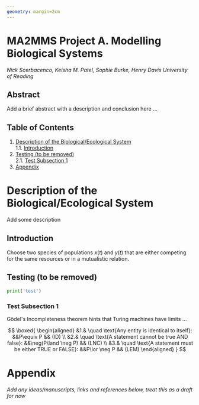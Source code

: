 ```yaml
---
geometry: margin=2cm
---
```

[comment]: # (This is how you can make comments without affecting the output file or preview, the above section is the YAML btw, it is not rendered either but rather sets custom global markdown formatting for pdf/html output)

# MA2MMS Project A. Modelling Biological Systems 
*Nick Scerbacenco, Keisha M. Patel, Sophie Burke, Henry Davis*
*University of Reading*  


## Abstract
Add a brief abstract with a description and conclusion here ...


## Table of Contents

1. [Description of the Biological/Ecological System](#description-of-the-biologicalecological-system)  
   1.1. [Introduction](#introduction)  
2. [Testing (to be removed)](#testing-to-be-removed)  
   2.1. [Test Subsection 1](#test-subsection-1)  
3. [Appendix](#appendix)  


# Description of the Biological/Ecological System

Add some description 


## Introduction

Choose two species of populations $x(t)$ and $y(t)$ that are either competing for the same resources 
or in a mutualistic relation.


## Testing (to be removed)

```python
print('test')
```


### Test Subsection 1

Gödel's Incompleteness theorem hints that Turing machines have limits ...

$$
\boxed{
\begin{aligned}
&1.& \quad \text{Any entity is identical to itself}: &&P\equiv P && (ID) \\
&2.& \quad \text{A statement cannot be true AND false}: &&\neg(P\land \neg P) && (LNC) \\
&3.& \quad \text{A statement must be either TRUE or FALSE}: &&P\lor \neg P && (LEM)
\end{aligned} }
$$


# Appendix

*Add any ideas/manuscripts, links and references below, treat this as a draft for now*